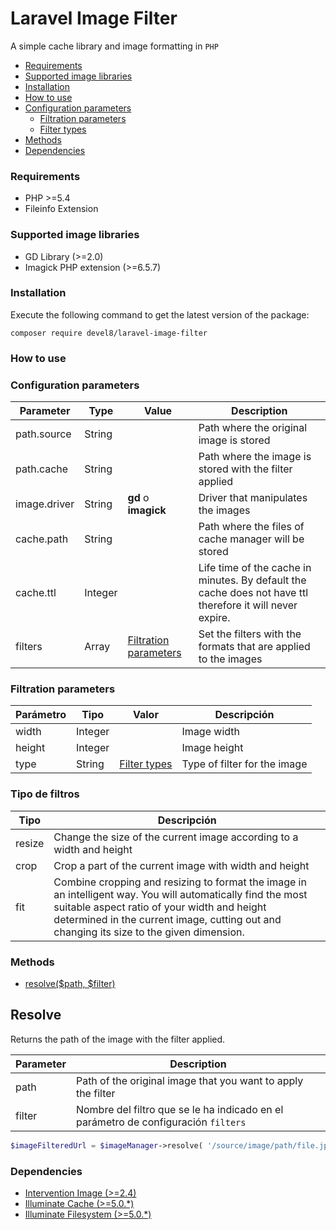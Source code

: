 # Laravel Image Filter

A simple cache library and image formatting in `PHP`

- [Requirements](#requirements)
- [Supported image libraries](#)
- [Installation](#installation)
- [How to use](#)
- [Configuration parameters](#)
    - [Filtration parameters](#)
    - [Filter types](#)
- [Methods](#methods)
- [Dependencies](#dependencies)

### Requirements

- PHP >=5.4
- Fileinfo Extension

### Supported image libraries

- GD Library (>=2.0)
- Imagick PHP extension (>=6.5.7)

### Installation

Execute the following command to get the latest version of the package:

```
composer require devel8/laravel-image-filter
```

### How to use



### Configuration parameters

| Parameter | Type | Value | Description |
| ------ | ------ | ------ | ------ |
| path.source | String |   | Path where the original image is stored |
| path.cache | String |  | Path where the image is stored with the filter applied |
| image.driver | String | **gd** o **imagick** | Driver that manipulates the images |
| cache.path | String |  | Path where the files of cache manager will be stored |
| cache.ttl | Integer |  | Life time of the cache in minutes. By default the cache does not have ttl therefore it will never expire. |
| filters | Array | [Filtration parameters](#) | Set the filters with the formats that are applied to the images |

### Filtration parameters

| Parámetro | Tipo | Valor | Descripción |
| ------ | ------ | ------ | ------ |
| width | Integer |   | Image width |
| height | Integer |  | Image height |
| type | String | [Filter types](#) | Type of filter for the image |

### Tipo de filtros

| Tipo | Descripción |
| ------ | ------ |
| resize | Change the size of the current image according to a width and height |
| crop | Crop a part of the current image with width and height |
| fit | Combine cropping and resizing to format the image in an intelligent way. You will automatically find the most suitable aspect ratio of your width and height determined in the current image, cutting out and changing its size to the given dimension. |

### Methods

- [resolve($path, $filter)](#resolve)

## Resolve

Returns the path of the image with the filter applied.

| Parameter | Description |
| ------ | ------ |
| path | Path of the original image that you want to apply the filter |
| filter | Nombre del filtro que se le ha indicado en el parámetro de configuración `filters` |

```php
$imageFilteredUrl = $imageManager->resolve( '/source/image/path/file.jpg', 'image_small' );
```

### Dependencies

- [Intervention Image (>=2.4)](https://github.com/Intervention/image)
- [Illuminate Cache (>=5.0.*)](https://github.com/illuminate/cache)
- [Illuminate Filesystem (>=5.0.*)](https://github.com/illuminate/filesystem)